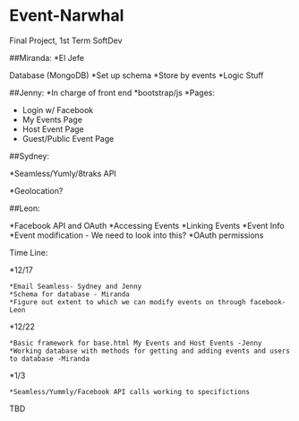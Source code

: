 Event-Narwhal
=============

Final Project, 1st Term SoftDev

##Miranda: 
   *El Jefe 

 Database (MongoDB)
 *Set up schema 
 *Store by events 
 *Logic Stuff

##Jenny:
 *In charge of front end
 *bootstrap/js 
 *Pages:
   * Login w/ Facebook
   * My Events Page
   * Host Event Page 
   * Guest/Public Event Page

##Sydney:

  *Seamless/Yumly/8traks API
  
  *Geolocation?
  
##Leon:

  *Facebook API and OAuth
    *Accessing Events
    *Linking Events
    *Event Info
    *Event modification - We need to look into this?
    *OAuth permissions 
  
Time Line:

*12/17

    *Email Seamless- Sydney and Jenny
    *Schema for database - Miranda
    *Figure out extent to which we can modify events on through facebook- Leon

*12/22

    *Basic framework for base.html My Events and Host Events -Jenny
    *Working database with methods for getting and adding events and users to database -Miranda

*1/3

    *Seamless/Yummly/Facebook API calls working to specifictions
    
TBD
